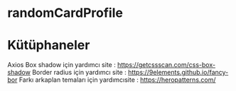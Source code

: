 # randomCardProfile



# Kütüphaneler


Axios
Box shadow için yardımcı site : https://getcssscan.com/css-box-shadow
Border radius için yardımcı site : https://9elements.github.io/fancy-bor
Farkı arkaplan temaları için yardımcısite : https://heropatterns.com/
